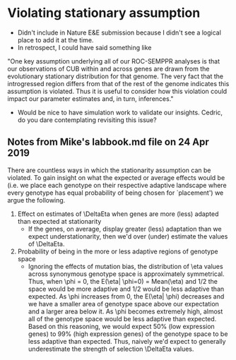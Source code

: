 # Violating stationary assumption
- Didn't include in Nature E&E submission because I didn't see a logical place to add it at the time.
- In retrospect, I could have said something like

"One key assumption underlying all of our ROC-SEMPPR analyses is that our observations of CUB within and across genes are drawn from the evolutionary stationary distribution for that genome. 
The very fact that the introgressed region differs from that of the rest of the genome indicates this assumption is violated.
Thus it is useful to consider how this violation could impact our parameter estimates and, in turn, inferences."

- Would be nice to have simulation work to validate our insights.
  Cedric, do you dare contemplating revisiting this issue?

## Notes from Mike's labbook.md file on 24 Apr 2019
There are countless ways in which the stationarity assumption can be violated.
To gain insight on what the expected or average effects would be (i.e. we place each genotype on their respective adaptive landscape where every genotype has equal probability of being chosen for `placement') we argue the following.

1. Effect on estimates of \DeltaEta when genes are more (less) adapted than expected at stationarity
   - If the genes, on average, display greater (less) adaptation than we expect understationarity, then we'd over (under) estimate the values of \DeltaEta.
2. Probability of being in the more or less adaptive regions of genotype space
   - Ignoring the effects of mutation bias, the distribution of \eta values across synonymous genotype space is approximately symmetrical.
	 Thus, when \phi = 0, the E(\eta| \phi=0) = Mean(\eta) and 1/2 the space would be more adaptive and 1/2 would be less adaptive than expected.
	 As \phi increases from 0, the E(\eta| \phi) decreases and we have a smaller area of genotype space above our expectation and a larger area below it.
	 As \phi becomes extremely high, almost all of the genotype space would be less adaptive than expected.
	 Based on this reasoning, we would expect 50% (low expression genes) to 99% (high expression genes) of the genotype space to be less adaptive than expected.
	 Thus, naively we'd expect to generally underestimate the strength of selection \DeltaEta values.
   
   

